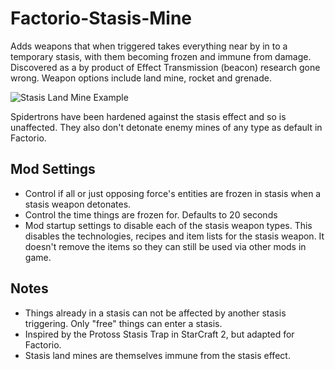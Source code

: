 # Factorio-Stasis-Mine
Adds weapons that when triggered takes everything near by in to a temporary stasis, with them becoming frozen and immune from damage.
Discovered as a by product of Effect Transmission (beacon) research gone wrong.
Weapon options include land mine, rocket and grenade.

![Stasis Land Mine Example](https://media.giphy.com/media/feaLga7G7lBaGcluQt/giphy.gif)

Spidertrons have been hardened against the stasis effect and so is unaffected. They also don't detonate enemy mines of any type as default in Factorio.


Mod Settings
-----------

- Control if all or just opposing force's entities are frozen in stasis when a stasis weapon detonates.
- Control the time things are frozen for. Defaults to 20 seconds
- Mod startup settings to disable each of the stasis weapon types. This disables the technologies, recipes and item lists for the stasis weapon. It doesn't remove the items so they can still be used via other mods in game.


Notes
------

- Things already in a stasis can not be affected by another stasis triggering. Only "free" things can enter a stasis.
- Inspired by the Protoss Stasis Trap in StarCraft 2, but adapted for Factorio.
- Stasis land mines are themselves immune from the stasis effect.